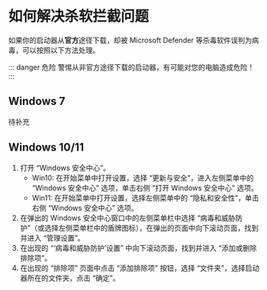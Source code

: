 # 如何解决杀软拦截问题

如果你的启动器从**官方**途径下载，却被 Microsoft Defender 等杀毒软件误判为病毒，可以按照以下方法处理。

::: danger 危险
警惕从非官方途径下载的启动器，有可能对您的电脑造成危险！
:::

## Windows 7

待补充

## Windows 10/11

1. 打开 “Windows 安全中心”。
   - Win10: 在开始菜单中打开设置，选择 “更新与安全”，进入左侧菜单中的 “Windows 安全中心” 选项，单击右侧 “打开 Windows 安全中心” 选项。
   - Win11: 在开始菜单中打开设置，选择左侧菜单中的 “隐私和安全性”，单击右侧 “Windows 安全中心” 选项。
2. 在弹出的 Windows 安全中心窗口中的左侧菜单栏中选择 “病毒和威胁防护”（或选择左侧菜单栏中的盾牌图标），在弹出的页面中向下滚动页面，找到并进入 “管理设置”。
3. 在出现的 “‘病毒和威胁防护’设置” 中向下滚动页面，找到并进入 “添加或删除排除项”。
4. 在出现的 “排除项” 页面中点击 “添加排除项” 按钮，选择 “文件夹”，选择启动器所在的文件夹，点击 “确定”。
